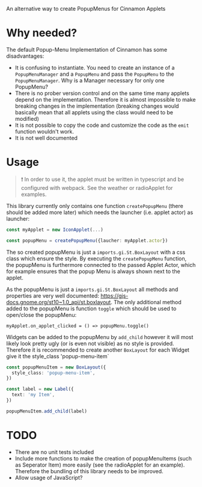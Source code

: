 An alternative way to create PopupMenus for Cinnamon Applets

# Why needed?

The default Popup-Menu Implementation of Cinnamon has some disadvantages:

- It is confusing to instantiate. You need to create an instance of a `PopupMenuManager` and a `PopupMenu` and pass the `PopupMenu` to the `PopupMenuManager`. Why is a Manager necessary for only one PopupMenu?
- There is no prober version control and on the same time many applets depend on the implementation. Therefore it is almost impossible to make breaking changes in the implementation (breaking changes would basically mean that all applets using the class would need to be modified)
- It is not possible to copy the code and customize the code as the `emit` function wouldn't work.
- It is not well documented

# Usage

> :exclamation: In order to use it, the applet must be written in typescript and be configured with webpack. See the weather or radioApplet for examples.

This library currently only contains one function `createPopupMenu` (there should be added more later) which needs the launcher (i.e. applet actor) as launcher:

```ts
const myApplet = new IconApplet(...)

const popupMenu = createPopupMenu({laucher: myApplet.actor})
```

The so created popupMenu is just a `imports.gi.St.BoxLayout` with a css class which ensure the style. By executing the `createPopupMenu` function, the popupMenu is furthermore connected to the passed Applet Actor, which for example ensures that the popup Menu is always shown next to the applet.

As the popupMenu is just a `imports.gi.St.BoxLayout` all methods and properties are very well documented: https://gjs-docs.gnome.org/st10~1.0_api/st.boxlayout. The only additional method added to the popupMenu is function `toggle` which should be used to open/close the popupMenu:

```
myApplet.on_applet_clicked = () => popupMenu.toggle()
```

Widgets can be added to the popupMenu by `add_child` however it will most likely look pretty ugly (or is even not visible) as no style is provided. Therefore it is recommended to create another `BoxLayout` for each Widget give it the style_class 'popup-menu-item`

```ts
const popupMenuItem = new BoxLayout({
  style_class: 'popup-menu-item',
})

const label = new Label({
  text: 'my Item',
})

popupMenuItem.add_child(label)
```

# TODO

- There are no unit tests included
- Include more functions to make the creation of popupMenuItems (such as Seperator Item) more easily (see the radioApplet for an example). Therefore the bundling of this library needs to be improved.
- Allow usage of JavaScript?

```

```
